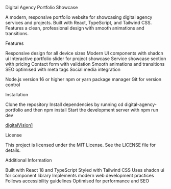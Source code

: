Digital Agency Portfolio Showcase

A modern, responsive portfolio website for showcasing digital agency services and projects. Built with React, TypeScript, and Tailwind CSS. Features a clean, professional design with smooth animations and transitions.

Features

Responsive design for all device sizes
Modern UI components with shadcn ui
Interactive portfolio slider for project showcase
Service showcase section with pricing
Contact form with validation
Smooth animations and transitions
SEO optimised with meta tags
Social media integration



Node.js version 16 or higher
npm or yarn package manager
Git for version control

Installation

Clone the repository
Install dependencies by running cd digital-agency-portfolio and then npm install
Start the development server with npm run dev


[digitalVision1](https://github.com/user-attachments/assets/ca5440cf-9c9f-4848-befb-97c664310612)

License

This project is licensed under the MIT License. See the LICENSE file for details.

Additional Information

Built with React 18 and TypeScript
Styled with Tailwind CSS
Uses shadcn ui for component library
Implements modern web development practices
Follows accessibility guidelines
Optimised for performance and SEO


